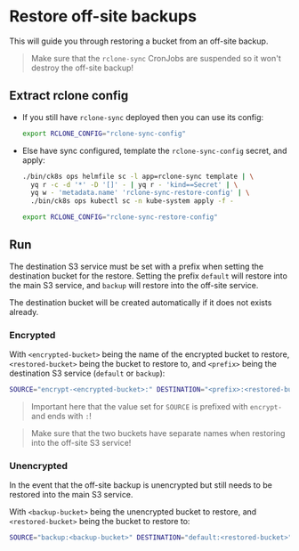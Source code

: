 # Restore off-site backups

This will guide you through restoring a bucket from an off-site backup.

> Make sure that the `rclone-sync` CronJobs are suspended so it won't destroy the off-site backup!

## Extract rclone config

- If you still have `rclone-sync` deployed then you can use its config:
  ```bash
  export RCLONE_CONFIG="rclone-sync-config"
  ```

- Else have sync configured, template the `rclone-sync-config` secret, and apply:
  ```bash
  ./bin/ck8s ops helmfile sc -l app=rclone-sync template | \
    yq r -c -d '*' -D '[]' - | yq r - 'kind==Secret' | \
    yq w - 'metadata.name' 'rclone-sync-restore-config' | \
    ./bin/ck8s ops kubectl sc -n kube-system apply -f -

  export RCLONE_CONFIG="rclone-sync-restore-config"
  ```

## Run

The destination S3 service must be set with a prefix when setting the destination bucket for the restore.
Setting the prefix `default` will restore into the main S3 service, and `backup` will restore into the off-site service.

The destination bucket will be created automatically if it does not exists already.


### Encrypted

With `<encrypted-bucket>` being the name of the encrypted bucket to restore, `<restored-bucket>` being the bucket to restore to, and `<prefix>` being the destination S3 service (`default` or `backup`):

```bash
SOURCE="encrypt-<encrypted-bucket>:" DESTINATION="<prefix>:<restored-bucket>" envsubst < ./scripts/restore-sync-encrypt/template.job.yaml | ./bin/ck8s ops kubectl sc apply -f -
```

> Important here that the value set for `SOURCE` is prefixed with `encrypt-` and ends with `:`!

> Make sure that the two buckets have separate names when restoring into the off-site S3 service!

### Unencrypted

In the event that the off-site backup is unencrypted but still needs to be restored into the main S3 service.

With `<backup-bucket>` being the unencrypted bucket to restore, and `<restored-bucket>` being the bucket to restore to:

```bash
SOURCE="backup:<backup-bucket>" DESTINATION="default:<restored-bucket>" envsubst < ./scripts/restore-sync-encrypt/template.job.yaml | ./bin/ck8s ops kubectl sc apply -f -
```
